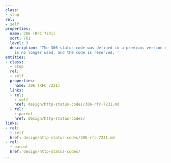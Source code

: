 ```yaml
---
class:
- stop
rel:
- self
properties:
  name: 306 (RFC 7231)
  sort: 761
  level: 3
  description: 'The 306 status code was defined in a previous version of HTTP/1.1,
    is no longer used, and the code is reserved. '
entities:
- class:
  - stop
  rel:
  - self
  properties:
    name: 306 (RFC 7231)
  links:
  - rel:
    - self
    href: design/http-status-codes/306-rfc-7231.md
  - rel:
    - parent
    href: design/http-status-codes/
links:
- rel:
  - self
  href: design/http-status-codes/306-rfc-7231.md
- rel:
  - parent
  href: design/http-status-codes/
...
```

